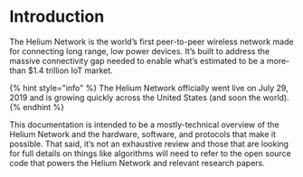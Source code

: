 # Introduction

The Helium Network is the world’s first peer-to-peer wireless network made for connecting long range, low power devices. It’s built to address the massive connectivity gap needed to enable what’s estimated to be a more-than $1.4 trillion IoT market.

{% hint style="info" %}
The Helium Network officially went live on July 29, 2019 and is growing quickly across the United States \(and soon the world\).
{% endhint %}

This documentation is intended to be a mostly-technical overview of the Helium Network and the hardware, software, and protocols that make it possible. That said, it’s not an exhaustive review and those that are looking for full details on things like algorithms will need to refer to the open source code that powers the Helium Network and relevant research papers.

